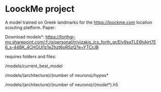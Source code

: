 # LoockMe project
A model trained on Greek landmarks for the https://loockme.com location scouting platform.
Paper:

Download models*: https://forthgr-my.sharepoint.com/:f:/g/personal/trivizakis_ics_forth_gr/Elv9sqTLE6hAjrt7E6_s-44BK_4CHOUl1z1eZhzt6oRSzQ?e=YTCrJB

requires folders and files:

/models/current_best_model

/models/(architecture)/(number of neurons)/hypes*

/models/(architecture)/(number of neurons)/(model*).h5
